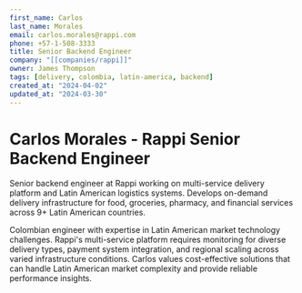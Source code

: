 ```yaml
---
first_name: Carlos
last_name: Morales
email: carlos.morales@rappi.com
phone: +57-1-508-3333
title: Senior Backend Engineer
company: "[[companies/rappi]]"
owner: James Thompson
tags: [delivery, colombia, latin-america, backend]
created_at: "2024-04-02"
updated_at: "2024-03-30"
---
```


# Carlos Morales - Rappi Senior Backend Engineer

Senior backend engineer at Rappi working on multi-service delivery platform and Latin American logistics systems. Develops on-demand delivery infrastructure for food, groceries, pharmacy, and financial services across 9+ Latin American countries.

Colombian engineer with expertise in Latin American market technology challenges. Rappi's multi-service platform requires monitoring for diverse delivery types, payment system integration, and regional scaling across varied infrastructure conditions. Carlos values cost-effective solutions that can handle Latin American market complexity and provide reliable performance insights.